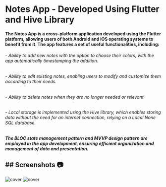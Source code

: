 # Notes App - Developed Using Flutter and Hive Library

#### The Notes App is a cross-platform application developed using the Flutter platform, allowing users of both Android and iOS operating systems to benefit from it. The app features a set of useful functionalities, including:

###### - Ability to add new notes with the option to choose their colors, with the app automatically timestamping the addition.
###### - Ability to edit existing notes, enabling users to modify and customize them according to their needs.
###### - Ability to delete notes when they are no longer needed or relevant.
 ###### - Local storage is implemented using the Hive library, which enables storing data without the need for an internet connection, relying on a Local None SQL database.

##### The BLOC state management pattern and MVVP design pattern are employed in the app development, ensuring efficient organization and management of data and presentation.
## ## Screenshots 📷


<img src="https://github.com/Aya-Dahlan/notes_app_with_hive/assets/86652572/d0399a7f-d8ee-4287-9ec2-fc6d78c732e2" alt="cover">
<img src="https://github.com/Aya-Dahlan/notes_app_with_hive/assets/86652572/c8259b68-7c8b-4604-9d19-c96c999c9e13" alt="cover">

